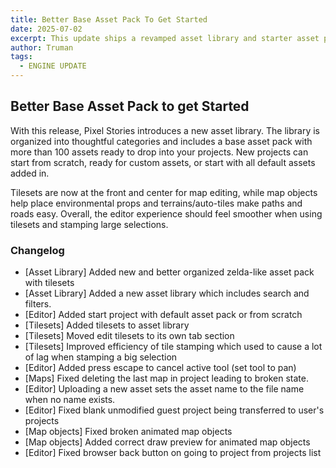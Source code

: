 ```yaml
---
title: Better Base Asset Pack To Get Started
date: 2025-07-02
excerpt: This update ships a revamped asset library and starter asset pack, plus improvements to tilesets and editor usability.
author: Truman
tags:
  - ENGINE UPDATE
---
```


## Better Base Asset Pack to get Started

With this release, Pixel Stories introduces a new asset library. The library is organized into thoughtful categories and includes a base asset pack with more than 100 assets ready to drop into your projects. New projects can start from scratch, ready for custom assets, or start with all default assets added in.

Tilesets are now at the front and center for map editing, while map objects help place environmental props and terrains/auto-tiles make paths and roads easy. Overall, the editor experience should feel smoother when using tilesets and stamping large selections.

### Changelog

- [Asset Library] Added new and better organized zelda-like asset pack with tilesets
- [Asset Library] Added a new asset library which includes search and filters.
- [Editor] Added start project with default asset pack or from scratch
- [Tilesets] Added tilesets to asset library
- [Tilesets] Moved edit tilesets to its own tab section
- [Tilesets] Improved efficiency of tile stamping which used to cause a lot of lag when stamping a big selection
- [Editor] Added press escape to cancel active tool (set tool to pan)
- [Maps] Fixed deleting the last map in project leading to broken state.
- [Editor] Uploading a new asset sets the asset name to the file name when no name exists.
- [Editor] Fixed blank unmodified guest project being transferred to user's projects
- [Map objects] Fixed broken animated map objects
- [Map objects] Added correct draw preview for animated map objects
- [Editor] Fixed browser back button on going to project from projects list
